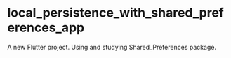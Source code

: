 # local_persistence_with_shared_preferences_app

A new Flutter project.
Using and studying Shared_Preferences package.
